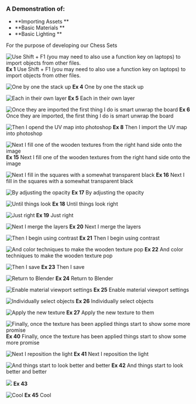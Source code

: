 ### A Demonstration of:
* **Importing Assets **
* **Basic Materials **
* **Basic Lighting **

For the purpose of developing our Chess Sets

![Use Shift + F1 (you may need to also use a function key on laptops) to import objects from other files.](/assets/materials_1.png)
**Ex 1**
Use Shift + F1 (you may need to also use a function key on laptops) to import objects from other files.

![One by one the stack up](/assets/materials_4.png)
**Ex 4** 
One by one the stack up

![Each in their own layer](/assets/materials_5.png)
**Ex 5**
Each in their own layer

![Once they are imported the first thing I do is smart unwrap the board](/assets/materials_6.png)
**Ex 6**
Once they are imported, the first thing I do is smart unwrap the board

![Then I opend the UV map into photoshop](/assets/materials_8.png)
**Ex 8**
Then I import the UV map into photoshop

![Next I fill one of the wooden textures from the right hand side onto the image](/assets/materials_15.png)
**Ex 15**
Next I fill one of the wooden textures from the right hand side onto the image

![Next I fill in the squares with a somewhat transparent black](/assets/materials_16.png)
**Ex 16**
Next I fill in the squares with a somewhat transparent black

![By adjusting the opacity](/assets/materials_17.png)
**Ex 17**
By adjusting the opacity

![Until things look](/assets/materials_18.png)
**Ex 18**
Until things look right

![Just right](/assets/materials_19.png)
**Ex 19**
Just right

![Next I merge the layers](/assets/materials_20.png)
**Ex 20**
Next I merge the layers

![Then I begin using contrast](/assets/materials_21.png)
**Ex 21**
Then I begin using contrast

![And color techniques to make the wooden texture pop](/assets/materials_22.png)
**Ex 22**
And color techniques to make the wooden texture pop

![Then I save](/assets/materials_23.png)
**Ex 23**
Then I save

![Return to Blender](/assets/materials_24.png)
**Ex 24**
Return to Blender

![Enable material viewport settings](/assets/materials_25.png)
**Ex 25**
Enable material viewport settings

![Individually select objects](/assets/materials_26.png)
**Ex 26**
Individually select objects

![Apply the new texture](/assets/materials_27.png)
**Ex 27**
Apply the new texture to them

![Finally, once the texture has been applied things start to show some more promise](/assets/materials_40.png)
**Ex 40**
Finally, once the texture has been applied things start to show some more promise

![Next I reposition the light](/assets/materials_41.png)
**Ex 41**
Next I reposition the light

![And things start to look better and better](/assets/materials_42.png)
**Ex 42**
And things start to look better and better

![](/assets/materials_43.png)
**Ex 43**

![Cool](/assets/materials_45.png)
**Ex 45**
Cool






































































































































